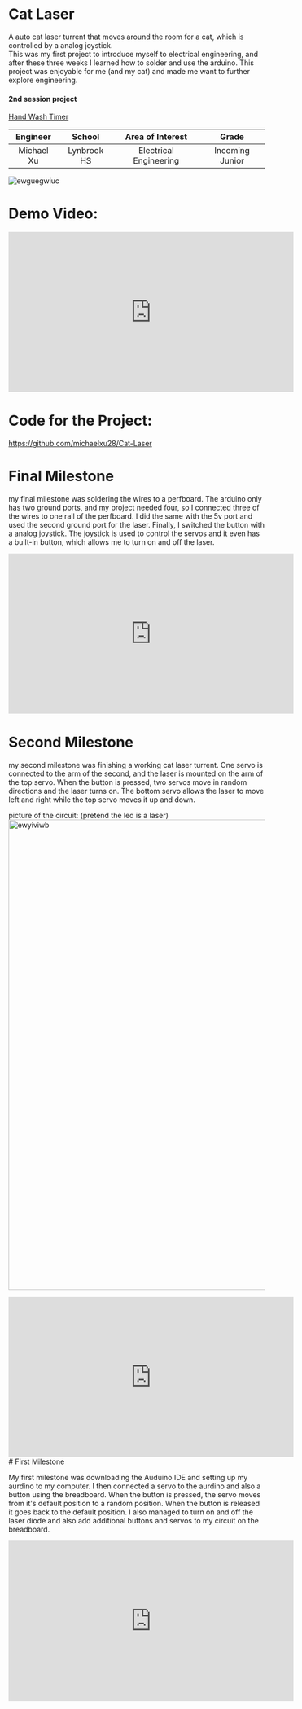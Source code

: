 ﻿# Cat Laser
 A auto cat laser turrent that moves around the room for a cat, which is controlled by a analog joystick.    
This was my first project to introduce myself to electrical engineering, and after these three weeks I learned how to solder and use the arduino. This project was enjoyable for me (and my cat) and made me want to further explore engineering.   

#### 2nd session project
[Hand Wash Timer](https://michaelxu28.github.io/MichaelX_Portfolio_BSE_part2/)  

| **Engineer** | **School** | **Area of Interest** | **Grade** |
|:--:|:--:|:--:|:--:|
| Michael Xu | Lynbrook HS | Electrical Engineering | Incoming Junior

![ewguegwiuc](https://user-images.githubusercontent.com/71350303/126841097-7770ebc7-c03f-4be2-a77c-b848eb5ea6c2.jpeg)

  
# Demo Video:
<iframe width="560" height="315" src="https://www.youtube.com/embed/AGEDjoDWGVE" title="YouTube video player" frameborder="0" allow="accelerometer; autoplay; clipboard-write; encrypted-media; gyroscope; picture-in-picture" allowfullscreen></iframe>

# Code for the Project:  
https://github.com/michaelxu28/Cat-Laser   

# Final Milestone
my final milestone was soldering the wires to a perfboard. The arduino only has two ground ports, and my project needed four, so I connected three of the wires to one rail of the perfboard. I did the same with the 5v port and used the second ground port for the laser. Finally, I switched the button with a analog joystick. The joystick is used to control the servos and it even has a built-in button, which allows me to turn on and off the laser. 

<iframe width="560" height="315" src="https://www.youtube.com/embed/ookglHMfglg" title="YouTube video player" frameborder="0" allow="accelerometer; autoplay; clipboard-write; encrypted-media; gyroscope; picture-in-picture" allowfullscreen></iframe>

# Second Milestone
my second milestone was finishing a working cat laser turrent. One servo is connected to the arm of the second, and the laser is mounted on the arm of the top servo. When the button is pressed, two servos move in random directions and the laser turns on. The bottom servo allows the laser to move left and right while the top servo moves it up and down.  
  
picture of the circuit: (pretend the led is a laser)
<img width="924" alt="ewyiviwb" src="https://user-images.githubusercontent.com/71350303/126841181-4431f941-16ab-4171-8a19-5bd3bf3ffb13.png">
      
            
<iframe width="560" height="315" src="https://www.youtube.com/embed/328fONESxTU" title="YouTube video player" frameborder="0" allow="accelerometer; autoplay; clipboard-write; encrypted-media; gyroscope; picture-in-picture" allowfullscreen></iframe>
# First Milestone
  

My first milestone was downloading the Auduino IDE and setting up my aurdino to my computer. I then connected a servo to the aurdino and also a button using the breadboard. When the button is pressed, the servo moves from it's default position to a random position. When the button is released it goes back to the default position. I also managed to turn on and off the laser diode and also add additional buttons and servos to my circuit on the breadboard. 

<iframe width="560" height="315" src="https://www.youtube.com/embed/UzFh56dkveo" title="YouTube video player" frameborder="0" allow="accelerometer; autoplay; clipboard-write; encrypted-media; gyroscope; picture-in-picture" allowfullscreen></iframe>
